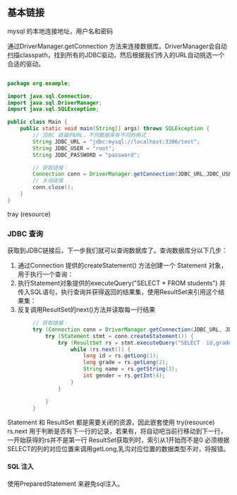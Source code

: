 

## 基本链接

mysql 的本地连接地址，用户名和密码 

通过DriverManager.getConnection 方法来连接数据库。DriverManager会自动扫描classpath，找到所有的JDBC驱动，然后根据我们传入的URL自动挑选一个合适的驱动。
```java

package org.example;

import java.sql.Connection;
import java.sql.DriverManager;
import java.sql.SQLException;

public class Main {
    public static void main(String[] args) throws SQLException {
        // JDBC 链接的URL，不同数据库有不同的格式：
        String JDBC_URL = "jdbc:mysql://localhost:3306/test";
        String JDBC_USER = "root";
        String JDBC_PASSWORD = "password";

        // 获取链接：
        Connection conn = DriverManager.getConnection(JDBC_URL,JDBC_USER,JDBC_PASSWORD);
        // 关闭链接
        conn.close();
    }
}

```
tray (resource) 


### JDBC 查询
获取到JDBC链接后，下一步我们就可以查询数据库了。查询数据库分以下几步：

1. 通过Connection 提供的createStatement() 方法创建一个 Statement 对象，用于执行一个查询：
2. 执行Statement对象提供的executeQuery("SELECT * FROM students") 并传入SQL语句，执行查询并获得返回的结果集，使用ResultSet来引用这个结果集：
3. 反复调用ResultSet的next()方法并读取每一行结果

```java
        // 获取链接：
        try (Connection conn = DriverManager.getConnection(JDBC_URL, JDBC_USER, JDBC_PASSWORD)) {
            try (Statement stmt = conn.createStatement()) {
                try (ResultSet rs = stmt.executeQuery("SELECT  id,grade,name,gender FROM students WHERE gender=1")) {
                    while (rs.next()) {
                        long id = rs.getLong(1);
                        long grade = rs.getLong(2);
                        String name = rs.getString(3);
                        int gender = rs.getInt(4);
                    }
                }

            }
        }

```
Statement 和 ResultSet 都是需要关闭的资源，因此嵌套使用 try(resource) 
rs.next 用于判断是否有下一行的记录，若果有，将自动吧当前行移动到下一行，一开始获得的rs并不是第一行
ResultSet获取列时，索引从1开始而不是0
必须根据SELECT的列的对应位置来调用getLong,乳沟对应位置的数据类型不对，将报错。

#### SQL 注入

使用PreparedStatement 来避免sql注入。



